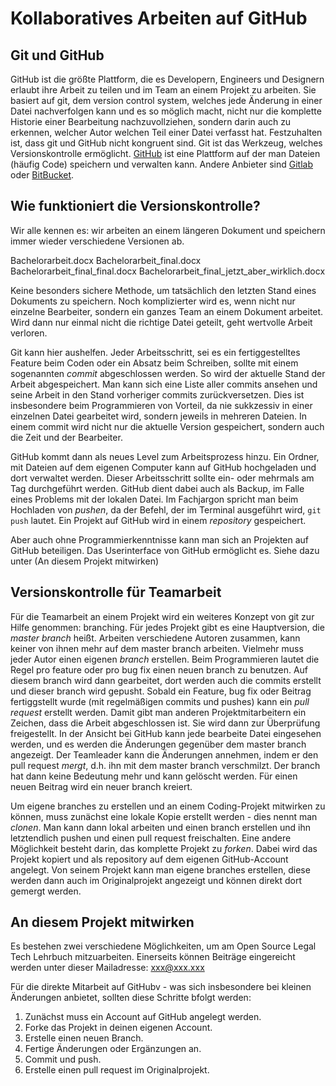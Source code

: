 # Kollaboratives Arbeiten auf GitHub

## Git und GitHub

GitHub ist die größte Plattform, die es Developern, Engineers und Designern erlaubt ihre Arbeit zu teilen und im Team an einem Projekt zu arbeiten. Sie basiert auf git, dem version control system, welches jede Änderung in einer Datei nachverfolgen kann und es so möglich macht, nicht nur die komplette Historie einer Bearbeitung nachzuvollziehen, sondern darin auch zu erkennen, welcher Autor welchen Teil einer Datei verfasst hat.
Festzuhalten ist, dass git und GitHub nicht kongruent sind. Git ist das Werkzeug, welches Versionskontrolle ermöglicht. [GitHub](https://github.com/) ist eine Plattform auf der man Dateien (häufig Code) speichern und verwalten kann. Andere Anbieter sind [Gitlab](https://gitlab.com) oder [BitBucket](https://bitbucket.org/).

## Wie funktioniert die Versionskontrolle?

Wir alle kennen es: wir arbeiten an einem längeren Dokument und speichern immer wieder verschiedene Versionen ab.

Bachelorarbeit.docx
Bachelorarbeit_final.docx
Bachelorarbeit_final_final.docx
Bachelorarbeit_final_jetzt_aber_wirklich.docx

Keine besonders sichere Methode, um tatsächlich den letzten Stand eines Dokuments zu speichern. Noch komplizierter wird es, wenn nicht nur einzelne Bearbeiter, sondern ein ganzes Team an einem Dokument arbeitet. Wird dann nur einmal nicht die richtige Datei geteilt, geht wertvolle Arbeit verloren.

Git kann hier aushelfen. Jeder Arbeitsschritt, sei es ein fertiggestelltes Feature beim Coden oder ein Absatz beim Schreiben, sollte mit einem sogenannten _commit_ abgeschlossen werden. So wird der aktuelle Stand der Arbeit abgespeichert. Man kann sich eine Liste aller commits ansehen und seine Arbeit in den Stand vorheriger commits zurückversetzen. Dies ist insbesondere beim Programmieren von Vorteil, da nie sukkzessiv in einer einzelnen Datei gearbeitet wird, sondern jeweils in mehreren Dateien.
In einem commit wird nicht nur die aktuelle Version gespeichert, sondern auch die Zeit und der Bearbeiter.

GitHub kommt dann als neues Level zum Arbeitsprozess hinzu. Ein Ordner, mit Dateien auf dem eigenen Computer kann auf GitHub hochgeladen und dort verwaltet werden. Dieser Arbeitsschritt sollte ein- oder mehrmals am Tag durchgeführt werden. GitHub dient dabei auch als Backup, im Falle eines Problems mit der lokalen Datei. Im Fachjargon spricht man beim Hochladen von _pushen_, da der Befehl, der im Terminal ausgeführt wird, `git push` lautet. Ein Projekt auf GitHub wird in einem _repository_ gespeichert.

Aber auch ohne Programmierkenntnisse kann man sich an Projekten auf GitHub beteiligen. Das Userinterface von GitHub ermöglicht es. Siehe dazu unter (An diesem Projekt mitwirken)

## Versionskontrolle für Teamarbeit

Für die Teamarbeit an einem Projekt wird ein weiteres Konzept von git zur Hilfe genommen: branching. Für jedes Projekt gibt es eine Hauptversion, die _master branch_ heißt. Arbeiten verschiedene Autoren zusammen, kann keiner von ihnen mehr auf dem master branch arbeiten. Vielmehr muss jeder Autor einen eigenen _branch_ erstellen. Beim Programmieren lautet die Regel pro feature oder pro bug fix einen neuen branch zu benutzen.
Auf diesem branch wird dann gearbeitet, dort werden auch die commits erstellt und dieser branch wird gepusht.
Sobald ein Feature, bug fix oder Beitrag fertiggstellt wurde (mit regelmäßigen commits und pushes) kann ein _pull request_ erstellt werden. Damit gibt man anderen Projektmitarbeitern ein Zeichen, dass die Arbeit abgeschlossen ist. Sie wird dann zur Überprüfung freigestellt. In der Ansicht bei GitHub kann jede bearbeite Datei eingesehen werden, und es werden die Änderungen gegenüber dem master branch angezeigt.
Der Teamleader kann die Änderungen annehmen, indem er den pull request _mergt_, d.h. ihn mit dem master branch verschmilzt.
Der branch hat dann keine Bedeutung mehr und kann gelöscht werden. Für einen neuen Beitrag wird ein neuer branch kreiert.

Um eigene branches zu erstellen und an einem Coding-Projekt mitwirken zu können, muss zunächst eine lokale Kopie erstellt werden - dies nennt man _clonen_. Man kann dann lokal arbeiten und einen branch erstellen und ihn letztendlich pushen und einen pull request freischalten.
Eine andere Möglichkeit besteht darin, das komplette Projekt zu _forken_. Dabei wird das Projekt kopiert und als repository auf dem eigenen GitHub-Account angelegt. Von seinem Projekt kann man eigene branches erstellen, diese werden dann auch im Originalprojekt angezeigt und können direkt dort gemergt werden.

## An diesem Projekt mitwirken

Es bestehen zwei verschiedene Möglichkeiten, um am Open Source Legal Tech Lehrbuch mitzuarbeiten.
Einerseits können Beiträge eingereicht werden unter dieser Mailadresse: xxx@xxx.xxx

Für die direkte Mitarbeit auf GitHubv - was sich insbesondere bei kleinen Änderungen anbietet, sollten diese Schritte bfolgt werden:
1. Zunächst muss ein Account auf GitHub angelegt werden.
2. Forke das Projekt in deinen eigenen Account.
3. Erstelle einen neuen Branch.
4. Fertige Änderungen oder Ergänzungen an.
5. Commit und push.
6. Erstelle einen pull request im Originalprojekt.



